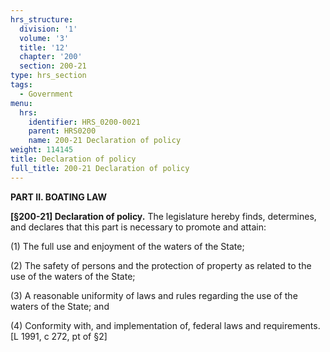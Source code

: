 ```yaml
---
hrs_structure:
  division: '1'
  volume: '3'
  title: '12'
  chapter: '200'
  section: 200-21
type: hrs_section
tags:
  - Government
menu:
  hrs:
    identifier: HRS_0200-0021
    parent: HRS0200
    name: 200-21 Declaration of policy
weight: 114145
title: Declaration of policy
full_title: 200-21 Declaration of policy
---
```

**PART II. BOATING LAW**

**[§200-21] Declaration of policy.** The legislature hereby finds, determines, and declares that this part is necessary to promote and attain:

(1) The full use and enjoyment of the waters of the State;

(2) The safety of persons and the protection of property as related to the use of the waters of the State;

(3) A reasonable uniformity of laws and rules regarding the use of the waters of the State; and

(4) Conformity with, and implementation of, federal laws and requirements. [L 1991, c 272, pt of §2]